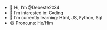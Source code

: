 - 👋 Hi, I’m @Debeste2334
- 👀 I’m interested in: Coding
- 🌱 I’m currently learning: Html, JS, Python, Sql
- 😄 Pronouns: He/Him
